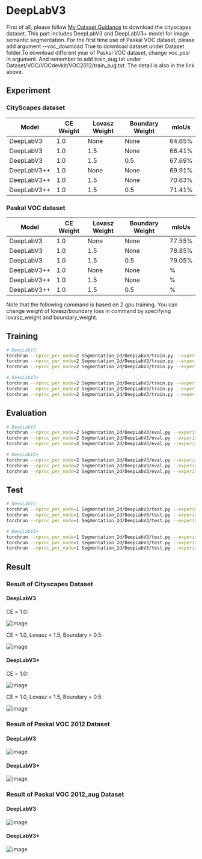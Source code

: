 # DeepLabV3 #
First of all, please follow [My Dataset Guidance](https://github.com/tungyen/Deep_learning_CV/tree/master/Dataset) to download the cityscapes dataset. This part includes DeepLabV3 and DeepLabV3+ model for image semantic segmentation. For the first time use of Paskal VOC dataset, please add argument --voc_download True to download dataset under Dataset folder.To download different year of Paskal VOC dataset, change voc_year in argument. And remember to add train_aug.txt under Dataset/VOC/VOCdevkit/VOC2012/train_aug.txt. The detail is also in the link above.

## Experiment ##

### CityScapes dataset ###
| Model  | CE Weight | Lovasz Weight | Boundary Weight | mIoUs |
|-------|-----|----------|-------------------|----------|
| DeepLabV3 | 1.0  | None | None   | 64.65%   |
| DeepLabV3   | 1.0  | 1.5   | None      | 66.41% |
| DeepLabV3 | 1.0  | 1.5   | 0.5    | 67.69%   |
| DeepLabV3++ | 1.0  | None | None   | 69.91%   |
| DeepLabV3++ | 1.0  | 1.5    | None    | 70.63%   |
| DeepLabV3++ | 1.0  | 1.5   | 0.5    | 71.41%   |


### Paskal VOC dataset ###
| Model  | CE Weight | Lovasz Weight | Boundary Weight | mIoUs |
|-------|-----|----------|-------------------|----------|
| DeepLabV3 | 1.0  | None | None   | 77.55%   |
| DeepLabV3   | 1.0  | 1.5   | None      | 78.85% |
| DeepLabV3 | 1.0  | 1.5   | 0.5    | 79.05%   |
| DeepLabV3++ | 1.0  | None | None   | %   |
| DeepLabV3++ | 1.0  | 1.5    | None    | %   |
| DeepLabV3++ | 1.0  | 1.5   | 0.5    | %   |

Note that the following command is based on 2 gpu training. You can change weight of lovasz/boundary loss in command by specifying lovasz_weight and boundary_weight.
## Training ##
```bash
# DeepLabV3
torchrun --nproc_per_node=2 Segmentation_2d/DeepLabV3/train.py --experiment ckpts --dataset cityspaces --model deeplabv3 --backbone resnet101 
torchrun --nproc_per_node=2 Segmentation_2d/DeepLabV3/train.py --experiment ckpts --dataset voc --voc_year 2012 --model deeplabv3 --backbone resnet101
torchrun --nproc_per_node=2 Segmentation_2d/DeepLabV3/train.py --experiment ckpts --dataset voc --voc_year 2012_aug --model deeplabv3 --backbone resnet101

# DeepLabV3+
torchrun --nproc_per_node=2 Segmentation_2d/DeepLabV3/train.py --experiment ckpts --dataset cityspaces --model deeplabv3plus --backbone resnet101 
torchrun --nproc_per_node=2 Segmentation_2d/DeepLabV3/train.py --experiment ckpts --dataset voc --voc_year 2012 --model deeplabv3plus --backbone resnet101
torchrun --nproc_per_node=2 Segmentation_2d/DeepLabV3/train.py --experiment ckpts --dataset voc --voc_year 2012_aug --model deeplabv3plus --backbone resnet101
```

## Evaluation ##
```bash
# DeepLabV3
torchrun --nproc_per_node=2 Segmentation_2d/DeepLabV3/eval.py --experiment ckpts --dataset cityspaces --model deeplabv3 --backbone resnet101 
torchrun --nproc_per_node=2 Segmentation_2d/DeepLabV3/eval.py --experiment ckpts --dataset voc --voc_year 2012 --model deeplabv3 --backbone resnet101
torchrun --nproc_per_node=2 Segmentation_2d/DeepLabV3/eval.py --experiment ckpts --dataset voc --voc_year 2012_aug --model deeplabv3 --backbone resnet101

# DeepLabV3+
torchrun --nproc_per_node=2 Segmentation_2d/DeepLabV3/eval.py --experiment ckpts --dataset cityspaces --model deeplabv3plus --backbone resnet101 
torchrun --nproc_per_node=2 Segmentation_2d/DeepLabV3/eval.py --experiment ckpts --dataset voc --voc_year 2012 --model deeplabv3plus --backbone resnet101
torchrun --nproc_per_node=2 Segmentation_2d/DeepLabV3/eval.py --experiment ckpts --dataset voc --voc_year 2012_aug --model deeplabv3plus --backbone resnet101
```

## Test ##
```bash
# DeepLabV3
torchrun --nproc_per_node=1 Segmentation_2d/DeepLabV3/test.py --experiment ckpts --dataset cityspaces --model deeplabv3 --backbone resnet101 
torchrun --nproc_per_node=1 Segmentation_2d/DeepLabV3/test.py --experiment ckpts --dataset voc --voc_year 2012 --model deeplabv3 --backbone resnet101
torchrun --nproc_per_node=1 Segmentation_2d/DeepLabV3/test.py --experiment ckpts --dataset voc --voc_year 2012_aug --model deeplabv3 --backbone resnet101

# DeepLabV3+
torchrun --nproc_per_node=1 Segmentation_2d/DeepLabV3/test.py --experiment ckpts --dataset cityspaces --model deeplabv3plus --backbone resnet101 
torchrun --nproc_per_node=1 Segmentation_2d/DeepLabV3/test.py --experiment ckpts --dataset voc --voc_year 2012 --model deeplabv3plus --backbone resnet101
torchrun --nproc_per_node=1 Segmentation_2d/DeepLabV3/test.py --experiment ckpts --dataset voc --voc_year 2012_aug --model deeplabv3plus --backbone resnet101
```

## Result ##

### Result of Cityscapes Dataset ###

#### DeepLabV3 ####
CE = 1.0:

![image](https://github.com/tungyen/Deep_learning_CV/blob/master/Segmentation_2d/DeepLabV3/ce/deeplabv3_cityscapes.png)

CE = 1.0, Lovasz = 1.5, Boundary = 0.5:

![image](https://github.com/tungyen/Deep_learning_CV/blob/master/Segmentation_2d/DeepLabV3/ce_lovasz_bound_default/deeplabv3_cityscapes.png)

#### DeepLabV3+ ####
CE = 1.0:

![image](https://github.com/tungyen/Deep_learning_CV/blob/master/Segmentation_2d/DeepLabV3/ce/deeplabv3plus_cityscapes.png)

CE = 1.0, Lovasz = 1.5, Boundary = 0.5:

![image](https://github.com/tungyen/Deep_learning_CV/blob/master/Segmentation_2d/DeepLabV3/ce_lovasz_bound_default/deeplabv3plus_cityscapes.png)

### Result of Paskal VOC 2012 Dataset ###

#### DeepLabV3 ####
![image](https://github.com/tungyen/Deep_learning_CV/blob/master/Segmentation_2d/DeepLabV3/imgs/deeplabv3_voc_2012.png)

#### DeepLabV3+ ####
![image](https://github.com/tungyen/Deep_learning_CV/blob/master/Segmentation_2d/DeepLabV3/imgs/deeplabv3plus_voc_2012.png)

### Result of Paskal VOC 2012_aug Dataset ###

#### DeepLabV3 ####
![image](https://github.com/tungyen/Deep_learning_CV/blob/master/Segmentation_2d/DeepLabV3/imgs/deeplabv3_voc_2012_aug.png)

#### DeepLabV3+ ####
![image](https://github.com/tungyen/Deep_learning_CV/blob/master/Segmentation_2d/DeepLabV3/imgs/deeplabv3plus_voc_2012_aug.png)